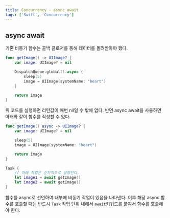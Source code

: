 ```yaml
---
title: Concurrency - async await
tags: ['Swift', 'Concurrency']
---
```


## async await

기존 비동기 함수는 콜백 클로저를 통해 데이터를 돌려받아야 했다.

```swift
func getImage() -> UIImage? {
    var image: UIImage? = nil

    DispatchQueue.global().async {
        sleep(5)
        image = UIImage(systemName: "heart")
    }

    return image
}
```

위 코드를 실행하면 리턴값이 매번 nil일 수 밖에 없다. 반면 async await을 사용하면 아래와 같이 함수를 작성할 수 있다.

```swift
func getImage() async -> UIImage? {
    var image: UIImage? = nil

    sleep(5)
    image = UIImage(systemName: "heart")

    return image
}

Task {
    // 아래 작업은 순차적으로 실행된다.
    let image1 = await getImage()
    let image2 = await getImage()
}
```

함수를 async로 선언하여 내부에 비동기 작업이 있음을 나타낸다. 이후 해당 async 함수를 호출할 때는 반드시 `Task` 작업 단위 내에서 `await`키워드를 붙여서 함수를 호출해야 한다.
